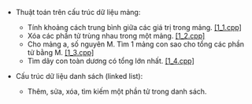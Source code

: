 * Thuật toán trên cấu trúc dữ liệu mảng:
  * Tính khoảng cách trung bình giữa các giá trị trong mảng. [[1_1.cpp]](https://github.com/phamxuansang241/Bai-tap-KTLT/blob/main/Tuan%207/1_1.cpp)
  * Xóa các phần tử trùng nhau trong một mảng. [[1_2.cpp]](https://github.com/phamxuansang241/Bai-tap-KTLT/blob/main/Tuan%207/1_2.cpp)
  * Cho mảng a, số nguyên M. Tìm 1 mảng con sao cho tổng các phần tử bằng M. [[1_3.cpp]](https://github.com/phamxuansang241/Bai-tap-KTLT/blob/main/Tuan%207/1_3.cpp)
  * Tìm dãy con toàn dương có tổng lớn nhất. [[1_4.cpp]](https://github.com/phamxuansang241/Bai-tap-KTLT/blob/main/Tuan%207/1_4.cpp)

* Cấu trúc dữ liệu danh sách (linked list):
  * Thêm, sửa, xóa, tìm kiếm một phần tử trong danh sách.

